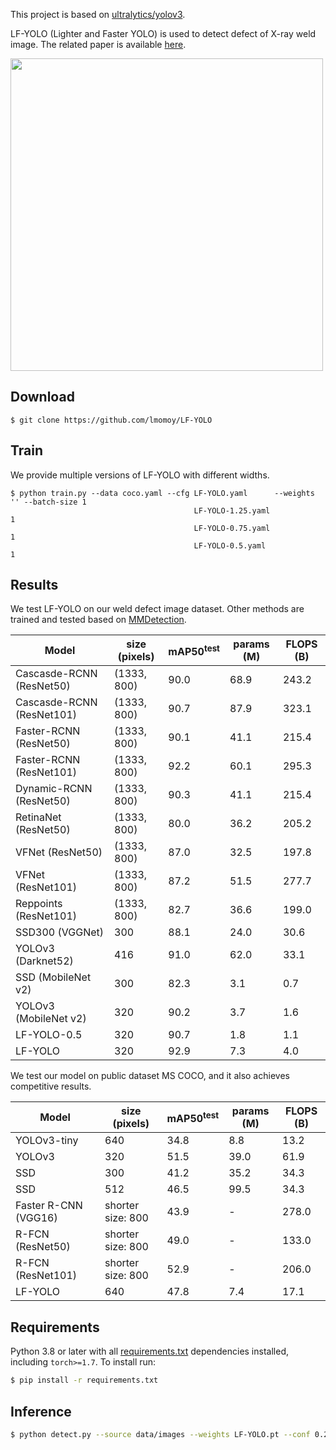 This project is based on [ultralytics/yolov3](https://github.com/ultralytics/yolov3).

LF-YOLO (Lighter and Faster YOLO) is used to detect defect of X-ray weld image. The related paper is available [here](http://arxiv.org/abs/2110.15045).

<img width="500" src="https://raw.githubusercontent.com/lmomoy/images/main/weld_result.jpg">

## Download

```download
$ git clone https://github.com/lmomoy/LF-YOLO
```
## Train
We provide multiple versions of LF-YOLO with different widths. 

```train
$ python train.py --data coco.yaml --cfg LF-YOLO.yaml      --weights '' --batch-size 1
                                         LF-YOLO-1.25.yaml                           1
                                         LF-YOLO-0.75.yaml                           1
                                         LF-YOLO-0.5.yaml                            1
```

## Results
We test LF-YOLO on our weld defect image dataset. Other methods are trained and tested based on [MMDetection](https://github.com/open-mmlab/mmdetection).

Model                      |size (pixels)          |mAP50<sup>test<br>  |params (M)         |FLOPS (B)
---                        |---                    |---                 |---                |---               
Cascasde-RCNN (ResNet50)   |(1333, 800)            |90.0                |68.9               |243.2
Cascasde-RCNN (ResNet101)  |(1333, 800)            |90.7                |87.9               |323.1
Faster-RCNN (ResNet50)     |(1333, 800)            |90.1                |41.1               |215.4
Faster-RCNN (ResNet101)    |(1333, 800)            |92.2                |60.1               |295.3
Dynamic-RCNN (ResNet50)    |(1333, 800)            |90.3                |41.1               |215.4
RetinaNet (ResNet50)       |(1333, 800)            |80.0                |36.2               |205.2
VFNet (ResNet50)           |(1333, 800)            |87.0                |32.5               |197.8
VFNet (ResNet101)          |(1333, 800)            |87.2                |51.5               |277.7
Reppoints (ResNet101)      |(1333, 800)            |82.7                |36.6               |199.0
SSD300 (VGGNet)            |300                    |88.1                |24.0               |30.6
YOLOv3 (Darknet52)         |416                    |91.0                |62.0               |33.1
SSD (MobileNet v2)         |300                    |82.3                |3.1                |0.7
YOLOv3 (MobileNet v2)      |320                    |90.2                |3.7                |1.6
LF-YOLO-0.5                |320                    |90.7                |1.8                |1.1
LF-YOLO                    |320                    |92.9                |7.3                |4.0


We test our model on public dataset MS COCO, and it also achieves competitive results.

Model                  |size (pixels)          |mAP50<sup>test<br>  |params (M)         |FLOPS (B)
---                    |---                    |---                 |---                |---               
YOLOv3-tiny            |640                    |34.8                |8.8                |13.2
YOLOv3                 |320                    |51.5                |39.0               |61.9
SSD                    |300                    |41.2                |35.2               |34.3
SSD                    |512                    |46.5                |99.5               |34.3
Faster R-CNN (VGG16)   |shorter size: 800      |43.9                |-                  |278.0
R-FCN (ResNet50)       |shorter size: 800      |49.0                |-                  |133.0
R-FCN (ResNet101)      |shorter size: 800      |52.9                |-                  |206.0
LF-YOLO                |640                    |47.8                |7.4                |17.1




[comment]: <> (<details>)

[comment]: <> (  <summary>Table Notes &#40;click to expand&#41;</summary>)
  
[comment]: <> (  * AP<sup>test</sup> denotes COCO [test-dev2017]&#40;http://cocodataset.org/#upload&#41; server results, all other AP results denote val2017 accuracy.  )

[comment]: <> (  * AP values are for single-model single-scale unless otherwise noted. **Reproduce mAP** by `python test.py --data coco.yaml --img 640 --conf 0.001 --iou 0.65`  )

[comment]: <> (  * Speed<sub>GPU</sub> averaged over 5000 COCO val2017 images using a GCP [n1-standard-16]&#40;https://cloud.google.com/compute/docs/machine-types#n1_standard_machine_types&#41; V100 instance, and includes FP16 inference, postprocessing and NMS. **Reproduce speed** by `python test.py --data coco.yaml --img 640 --conf 0.25 --iou 0.45`  )

[comment]: <> (  * All checkpoints are trained to 300 epochs with default settings and hyperparameters &#40;no autoaugmentation&#41;. )

[comment]: <> (</details>)


## Requirements

Python 3.8 or later with all [requirements.txt](https://github.com/ultralytics/yolov3/blob/master/requirements.txt) dependencies installed, including `torch>=1.7`. To install run:
```bash
$ pip install -r requirements.txt
```
## Inference
```bash
$ python detect.py --source data/images --weights LF-YOLO.pt --conf 0.25
```


